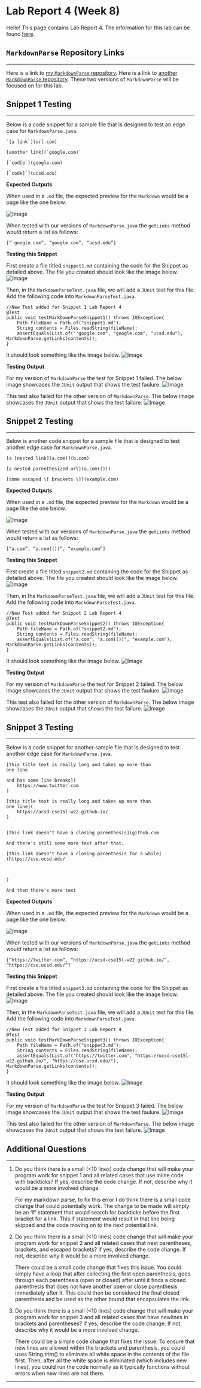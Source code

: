 # Lab Report 4 (Week 8)


Hello! This page contains Lab Report 4. The information for this lab can be found [here](https://ucsd-cse15l-w22.github.io/week/week8/#week-8-lab-report).

## `MarkdownParse` Repository Links
---

Here is a link to [my `MarkdownParse` repository](https://github.com/aryand10/markdown-parse). Here is a link to [another `MarkdownParse` repository](https://github.com/yi113/markdown-parse). These two versions of `MarkdownParse` will be focused on for this lab. 

## Snippet 1 Testing 
---

Below is a code snippet for a sample file that is designed to test an edge case for `MarkdownParse.java`. 

```
`[a link`](url.com)

[another link](`google.com)`

[`cod[e`](google.com)

[`code]`](ucsd.edu)
```

**Expected Outputs**

When used in a `.md` file, the expected preview for the `Markdown` would be a page like the one below. 

![Image](Snippet1MarkdownPreview.jpg)

When tested with our versions of `MarkdownParse.java` the `getLinks` method would return a list as follows:
```
[“`google.com”, “google.com”, “ucsd.edu”]
```

**Testing this Snippet**

First create a file titled `snippet1.md` containing the code for the Snippet as detailed above. The file you created should look like the image below.
![Image](Snippet1File.jpg)

Then, in the `MarkdownParseTest.java` file, we will add a `JUnit` test for this file. Add the following code into `MarkdownParseTest.java`.
```
//New Test added for Snippet 1 Lab Report 4
@Test
public void testMarkDownParseSnippet1() throws IOException{
    Path fileName = Path.of("snippet1.md");
    String contents = Files.readString(fileName);
    assertEquals(List.of("'google.com", "google.com", "ucsd.edu"), MarkdownParse.getLinks(contents));
}
```
It should look something like the image below.
![Image](Snippet1JUnitTest.jpg)

**Testing Output**

For my version of `MarkdownParse` the test for Snippet 1 failed. The below image showcases the `JUnit` output that shows the test faulure.
![Image](Snippet1MyOutput.jpg)

This test also failed for the other version of `MarkdownParse`. The below image showcases the `JUnit` output that shows the test failure.
![Image](Snippet1OtherOutput.jpg)

## Snippet 2 Testing 
---

Below is another code snippet for a sample file that is designed to test another edge case for `MarkdownParse.java`. 

```
[a [nested link](a.com)](b.com)

[a nested parenthesized url](a.com(()))

[some escaped \[ brackets \]](example.com)
```

**Expected Outputs**

When used in a `.md` file, the expected preview for the `Markdown` would be a page like the one below. 

![Image](Snippet2MarkdownPreview.jpg)

When tested with our versions of `MarkdownParse.java` the `getLinks` method would return a list as follows:
```
[“a.com”, “a.com(())”, “example.com”]
```

**Testing this Snippet**

First create a file titled `snippet2.md` containing the code for the Snippet as detailed above. The file you created should look like the image below.
![Image](Snippet2File.jpg)

Then, in the `MarkdownParseTest.java` file, we will add a `JUnit` test for this file. Add the following code into `MarkdownParseTest.java`.
```
//New Test added for Snippet 2 Lab Report 4
@Test
public void testMarkDownParseSnippet2() throws IOException{
    Path fileName = Path.of("snippet2.md");
    String contents = Files.readString(fileName);
    assertEquals(List.of("a.com", "a.com(())", "example.com"), MarkdownParse.getLinks(contents));
}
```
It should look something like the image below.
![Image](Snippet2JunitTest.jpg)

**Testing Output**

For my version of `MarkdownParse` the test for Snippet 2 failed. The below image showcases the `JUnit` output that shows the test faulure.
![Image](Snippet2MyOutput.jpg)

This test also failed for the other version of `MarkdownParse`. The below image showcases the `JUnit` output that shows the test failure.
![Image](Snippet2OtherOutput.jpg)

## Snippet 3 Testing 
---

Below is a code snippet for another sample file that is designed to test another edge case for `MarkdownParse.java`. 

```
[this title text is really long and takes up more than 
one line

and has some line breaks](
    https://www.twitter.com
)

[this title text is really long and takes up more than 
one line](
    https://ucsd-cse15l-w22.github.io/
)


[this link doesn't have a closing parenthesis](github.com

And there's still some more text after that.

[this link doesn't have a closing parenthesis for a while](https://cse.ucsd.edu/



)

And then there's more text
```

**Expected Outputs**

When used in a `.md` file, the expected preview for the `Markdown` would be a page like the one below. 

![Image](Snippet3MarkdownPreview.jpg)

When tested with our versions of `MarkdownParse.java` the `getLinks` method would return a list as follows:
```
[“https://twitter.com”, “https://ucsd-cse15l-w22.github.io/“, “https://cse.ucsd.edu/“]
```

**Testing this Snippet**

First create a file titled `snippet3.md` containing the code for the Snippet as detailed above. The file you created should look like the image below.
![Image](Snippet3File.jpg)

Then, in the `MarkdownParseTest.java` file, we will add a `JUnit` test for this file. Add the following code into `MarkdownParseTest.java`.
```
//New Test added for Snippet 3 Lab Report 4
@Test
public void testMarkDownParseSnippet3() throws IOException{
    Path fileName = Path.of("snippet3.md");
    String contents = Files.readString(fileName);
    assertEquals(List.of("https://twitter.com", "https://ucsd-cse15l-w22.github.io/", "https://cse.ucsd.edu/"), MarkdownParse.getLinks(contents));
}
```
It should look something like the image below.
![Image](Snippet3JUnitTest.jpg)

**Testing Output**

For my version of `MarkdownParse` the test for Snippet 3 failed. The below image showcases the `JUnit` output that shows the test faulure.
![Image](Snippet3MyOutput.jpg)

This test also failed for the other version of `MarkdownParse`. The below image showcases the `JUnit` output that shows the test failure.
![Image](Snippet3OtherOutput.jpg)

## Additional Questions
---
1) Do you think there is a small (<10 lines) code change that will make your program work for snippet 1 and all related cases that use inline code with backticks? If yes, describe the code change. If not, describe why it would be a more involved change.

    For my markdown parse, to fix this error I do think there is a small code change that could potentially work. The change to be made will simply be an ‘if’ statement that would search for backticks before the first bracket for a link. This if statement would result in that line being skipped and the code moving on to the next potential link.  

2) Do you think there is a small (<10 lines) code change that will make your program work for snippet 2 and all related cases that nest parentheses, brackets, and escaped brackets? If yes, describe the code change. If not, describe why it would be a more involved change.

    There could be a small code change that fixes this issue. You could simply have a loop that after collecting the first open parenthesis, goes through each parenthesis (open or closed) after until it finds a closed parenthesis that does not have another open or close parenthesis immediately after it. This could then be considered the final closed parenthesis and be used as the other bound that encapsulates the link.

3) Do you think there is a small (<10 lines) code change that will make your program work for snippet 3 and all related cases that have newlines in brackets and parentheses? If yes, describe the code change. If not, describe why it would be a more involved change.

    There could be a simple code change that fixes the issue. To ensure that new lines are allowed within the brackets and parenthesis, you could uses String.trim() to eliminate all white space in the contents of the file first. Then, after all the white space is eliminated (which includes new lines), you could run the code normally as it typically functions without errors when new lines are not there. 

___





